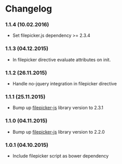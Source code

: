 # Changelog

### 1.1.4 (10.02.2016)
- Set filepicker.js dependency >= 2.3.4

### 1.1.3 (04.12.2015)
- In filepicker directive evaluate attributes on init.

### 1.1.2 (26.11.2015)
- Handle no-jquery integration in filepicker directive

### 1.1.1 (25.11.2015)
- Bump up [filepicker-js](https://github.com/filepicker/filepicker-js) library version to 2.3.1

### 1.1.0 (04.11.2015)
- Bump up [filepicker-js](https://github.com/filepicker/filepicker-js) library version to 2.2.0

### 1.0.1 (04.10.2015)
- Include filepicker script as bower dependency

